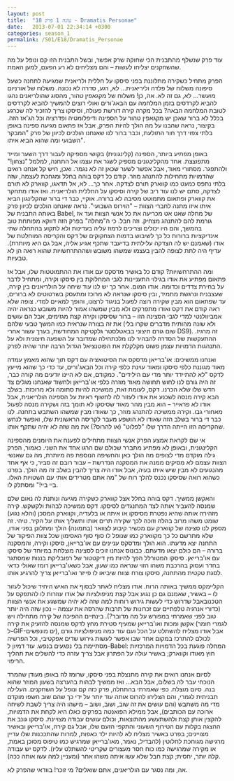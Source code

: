 ```yaml
---
layout: post
title:  "עונה 1 פרק 18 - Dramatis Personae"
date:   2013-07-01 22:34:14 +0300
categories: season_1
permalink: /S01/E18/Dramatis_Personae
---
```


עוד פרק שנשלף מהתבנית הכי שחוקה שרק אפשר, ובשל התבנית הזו קם ונופל על מה שהשחקנים יצליחו לעשות – והם מצליחים לא רע הפעם, למען האמת.

הפרק מתחיל כשקירה מתלוננת בפני סיסקו על חללית ולריאנית שמגיעה לתחנה כשעל סיפונה משלוח של פלדה וליריאנית... לא, רגע, סדרה לא נכונה. משלוח של אורניום מועשר... לא, גם זה לא. אה, כן! משלוח של מקגאפין טהור, מהסוג שהולריאנים נהגו להביא לקרדסים בזמן המלחמה עם הבאג'ורים ואולי רוצים להמשיך להביא לקרדסים לטובת המלחמה הבאה? בכל מקרה קירה דורשת פעולה, וסיסקו צריך להזכיר לה שכרגע בכלל לא ברור שאכן יש מקגאפין טהור על הספינה ודיפלומטיה ופדרציה וכל הג'אז הזה. בקיצור, נראה שהבנו על מה הולך להיות הפרק, אבל אז פתאום מגיעה ספינה באופן בלתי צפוי דרך חור התולעת, וכבר ברור לנו שאנחנו הולכים לכיוון של פרק "המבקר השבועי ומה שהוא הביא איתו".

באופן מפתיע ביותר, הספינה (קלינגונית) בקושי מספיקה לעבור דרך השער ומייד מתפוצצת. אחד מהקלינגונים מספיק לשגר את עצמו אל התחנה, למלמל "נצחון!" ולהתפגר. מסתורי מאוד, אבל אפשר לשער שכאן זה לא נגמר. ואכן, חיש קל אנחנו רואים שהדמויות מתחילות להתנהג מוזר. קודם כל דקס בוהה בחלל ומגחכת לעצמה, שזה בלתי נתפס כמעט כמו קווארק תורם לצדקה. אחר כך... לא, אל תדאגו, קווארק לא תורם לצדקה, סתם יש לנו עוד ריב של קירה וסיסקו על החללית הולריאנית. ואז אודו מתחקר את קווארק ופתאום מתמוטט מסיבה לא ברורה. אוקיי, כבר די ברור שהקלינגון הביא איתו איזו מתנה לחברי הצוות – "הוירוס השבועי". נראה שאנחנו הולכים לכיוון פרק באותה התבנית של Babel, של מחלה שאט אט מכריעה את כל אנשי הצוות ועד אז גורמת להם להתנהג מצחיק.
וזה חבל. כי ה"מחלה" בפרק הזה דווקא מפותחת טוב בהמשך, והם היו יכולים וצריכים לרמוז עליה בעדינות ולא לתקוע בהתחלה שתי אינדיקציות ברורות כל כך לשיבוש בדמות הצחקוקים של דקס והקריסה המוחלטת של אודו (שאמנם יש לה הצדקה עלילתית בדיעבד שתכף אגיע אליה, אבל גם היא מיותרת). עדיף היה לתת לצופה להבין בעצמו שמשהו משובש ושההתרחשויות שהוא רואה הן לא טבעיות.

ומה ההתרחשויות? קודם כל באשיר מדסקס עם אודו את ההתמוטטות שלו, אבל אז פתאום מפתיע את אודו בגילוי התעניינות לגבי המחלוקת בין סיסקו וקירה, ומתחיל לדבר על בחירת צדדים וכדומה. אודו המום. אחר כך יש לנו עוד שיחה על הולריאנים בין קירה, שעצבנית ונרגשת מתמיד, ובין סיסקו שנראה לא מרוכז ומתעסק בשרטוטים לא ברורים, עד שפתאום הוא מבין שקירה רוצה לפעול בניגוד לרצונו, והופך למאיים למדי. צופה שלא ראה קודם את דקס ואודו מתפרקים ולא מבין שמשהו אמור להיות משובש כנראה יהיה אמביוולנטי למדי לגבי הסצינה הזו – ברור שסיסקו וקירה קצת מגזימים, אבל הם עושים את זה בצורה שנראית כמו המשך טבעי שלהם (ולא שונה מהותית מדברים שקרו בלי שום גורם חיצוני בבאטלסטר גלקטיקה המחודשת, בערך עשור אחרי DS9). זה מרגיז. ההתעקשות של הסדרה להבהיר לנו מלכתחילה שמדובר על השפעה חיצונית ולא על התנהגות הדמויות עצמן פשוט מקלקלת את הפוטנציאל הגדול הרבה יותר שהיה לפרק.

ואנחנו ממשיכים: או'ברייאן מדסקס את הסיטואציה עם דקס תוך שהוא מאמץ עמדה מאוד מגוננת כלפי סיסקו ומאוד עוינת כלפי קירה וכל הבאג'ורים, עד כדי כך שהוא מייעץ לדקס "לא להתיידד יותר מדי עם הילידים". כמקודם, אם לא היינו יודעים מה קורה כבר, זה היה גורם לנו לחוש תחושה מאוד מוזרה כלפי או'ברייאן ולחשוד שאנחנו מגלים צד חדש שלו שלא הכרנו. דקס, לעומת זאת, ממשיכה להיות סתומה ולא מרוכזת.
בשלב הבא קירה מנסה לשכנע את אודו לעזור לה לחשוף ראיות על הספינה הולריאנית, אבל אודו לא פראייר – הוא מבין מהר מאוד שסיסקו לא תומך בזה ושקירה מנסה לפעול מאחורי גבו. וקירה ממשיכה להתנהג מוזר, כך שאודו מבין שמשהו השתבש בתחנה. לנו כבר די ברור בשלב הזה שאודו לא הושפע מעבר לקריסה הראשונית שלו, ואפשר לנחש שהקריסה הזו הייתה הדרך שלו "לפלוט" (או להרוס?) את מה שזה לא יהיה שתקף אותו.

אי שם לקראת אמצע הפרק אנשי הצוות מתחילים לפענח את היומנים מהספינה הקלינגונית, ובאופן לא מפתיע מתברר שכולם שם הרגו אחד את השני. כאמור, הפרק גילה מוקדם מדי לצופים מה הולך כאן והחשיפה הנוספת פה מיותרת, מה גם שאנשי הצוות עצמם לא מסיקים ממנה את המסקנה הנדרשת – עבור רובם זה סביר, כי אף אחד מהנגועים לא מבין שיש איתו בעיה, אבל אודו היה צריך להבין בשלב זה מה הולך. בפרט כשהוא רואה שסיסקו נכנס להלך רוח של "מה אתם מטרידים אותי עם השטויות האלו. ביי ביי!" ומסתלק לו.

והאקשן ממשיך. דקס בוהה בחלל אצל קווארק כשקירה מגיעה ונותנת לה נאום שלם שמנסה להעביר אותה לצד המתנגדים לסיסקו. דקס ממשיכה לבהות ולקשקש. קירה מזהירה אותה שהיא נפטרת מסיסקו או איתה או בלעדיה, וקווארק המסכן (והלא נגוע) שומט משהו מרוב בהלה וזוכה לכך שקירה תרים אותו ותשליך אותו על הקיר. טיהי. זה מספק לנו סצינה של קווארק עם מכשיר קיבוע לצוואר (בתמונה) הולך ומתלונן בפני אודו, שלא מתרשם כל כך מקווארק כמו שנופל לו סוף סוף האסימון שכל צוות הפיקוד של התחנה יצא מדעתו. הוא הולך ומדסקס עניינים עם או'ברייאן, סיסקו וקירה, והמסקנה ברורה – הם כולם יצאו מדעתם. כבונוס אנחנו זוכים לסצינה מוצלחת במיוחד של סיסקו עם או'ברייאן. סיסקו המטורלל הפך להיות מין דיקטטור של רפובליקת בננות שמסתגר בחדר ועסוק בהרכבת משהו הזוי שנראה כמו שעון, אבל כשאו'ברייאן רומז שאולי כדאי לסגת טקטית מהתחנה, סיסקו צורח וצווח שיביאו לו פייזר ואו'ברייאן צריך להרגיע אותו.

הקליימקס ממשיך באותה הרוח. אודו מצליח לאתר לבסוף את האיש היחיד שיכול לעזור לו – באשיר, שאמנם גם כן נגוע אבל קצת מניפולציות של אודו עוזרות לו להתפקס על הטכנובאבל שדרוש כדי לעשות גירוש רוחות למה שזה לא יהיה שמשגע את אנשי הצוות (כדורי אנרגיה טלפתיים עם זכרונות של תרבות שהרסה את עצמה – נכון שזה היה יותר טוב לפני שאמרתי במפורש על מה מדובר?). בינתיים ההפיכה של קירה מתחילה ויש אקשן ומכות ואו'ברייאן שמעיף סטירת מחץ לדקס שמנסה להזעיק את קירה (לגמרי חומר ל-GIF-ים מונפשים), אבל אודו מצליח להשתלט על הכל ועם עוד כמה מניפולציות גורם לכולם להתרכז במקום אחד שבו אפשר לעשות גירוש שדים אפקטיבי, וכל הפרשיה מסתיימת בלי נפגעים בנפש. עוד דמיון ל-Babel: המחלה פוגעת בכל הדמויות המרכזיות חוץ מאודו וקווארק; באשיר עולה על הפתרון אבל צריך עזרה כדי להשלים את תהליך הריפוי.

לסיום אנחנו רואים את קירה מתנצלת בפני סיסקו, שרומז לה באופן מעודן שהמרד הנוכחי עבר לה בשלום, אבל הבא... ואז ממשיך לבהות בהערצה בשעון המוזר שהוא בנה. סיום מוצלח.
כפי שאמרתי בהתחלה, פרק כזה קם ונופל על השחקנים. העלילה תבניתית לגמרי, והם הצליחו להרוס אותה עוד יותר על ידי כך שהם שוב חשפו מוקדם מדי מה משתבש (והם עושים את זה שוב, ושוב, ושוב – מישהו היה צריך לשבת לשיחה ארוכה עם הכותבים), אבל ממילא הפואנטה בפרקים כאלו היא לקחת את הדמויות, להקצין אותן קצת ולהשתעשע מהתוצאות, וכולם עושים עבודה מצויינת. סיסקו גונב את ההצגה בקלות עם הטירוף השעוני והתקפי הזעם שלו, אבל גם קירה, או'ברייאן ובאשיר מצויינים; בפרט באשיר מצליח לא להיות ילד כאפות, למרות שהתככנות שלו עדיין מרגישה מגוחכת לחלוטין (להבדיל, נאמר, מאו'ברייאן שמרגיש כמו טיפוס מסוכן באמת, או מקירה שמרגישה כמו כוח חסר מעצורים שקריטי להשתלט עליו). לדקס יש עבודה קלה יותר, יחסית; קצת חבל שלא עשו איתה משהו אחר (ומעניין למה עשו אותה ככה).

אה, ומה נסגר עם הולריאנים, אתם שואלים? מי זוכר! בוודאי שהפרק לא.